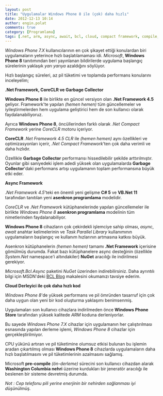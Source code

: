 ```yaml
---
layout: post
title: "Uygulamalar Windows Phone 8 ile (çok) daha hızlı"
date: 2012-12-13 10:14
author: engin.polat
comments: true
category: [Programlama]
tags: [.net, arm, async, await, bcl, cloud, compact framework, compile, coreclr, csharp, framework, garbage collector, microsoft, nuget, precompile, task parallel library, tpl, windows phone, wp8]
---
```

*Windows Phone 7.X* kullanıcılarının en çok şikayet ettiği konulardan biri uygulamaların yeterince hızlı başlatılamaması idi. *Microsoft*, **Windows Phone 8** tanıtımından beri yayınlanan bildirilerde uygulama başlangıç sürelerinin yaklaşık *yarı yarıya* azaldığını söylüyor.

Hızlı başlangıç süreleri, az pil tüketimi ve toplamda performans konularını inceleyelim;

**.Net Framework, CoreCLR ve Garbage Collector**

**Windows Phone 8** ile birlikte en güncel versiyon olan **.Net Framework 4.5** geliyor. Framework'te yapılan *(hemen hemen)* tüm güncellemeler ve iyileştirmelerden hem uygulama geliştirici hem de son kullanıcı olarak faydalanabiliyoruz.

Ayrıca **Windows Phone 8**, öncüllerinden farklı olarak *.Net Compact Framework* yerine *CoreCLR* motoru içeriyor.

**CoreCLR** *.Net Framework 4.5 CLR* ile *(hemen hemen)* aynı özellikleri ve optimizasyonları içerir, *.Net Compact Framework*'ten çok daha verimli ve daha hızlıdır.

Özellikle **Garbage Collector** performansı hissedilebilir şekilde arttırılmıştır. Oyunlar gibi saniyedeki işlem adedi yüksek olan uygulamalarda **Garbage Collector**'daki performans artışı uygulamanın toplam performansına büyük etki eder.

**Async Framework**

*.Net Framework 4.5*'teki en önemli yeni gelişme **C# 5** ve **VB.Net 11** tarafından tanıtılan yeni **asenkron programlama** modelidir.

*CoreCLR* ve *.Net Framework* kütüphanelerinde yapılan güncellemeler ile birlikte *Windows Phone 8* **asenkron programlama** modelinin tüm nimetlerinden faydalanabiliyor.

**Windows Phone 8** cihazların çok çekirdekli işlemciye sahip olması, *async*, *await* anahtar kelimelerinin ve *Task Parallel Library* kullanımının uygulamaların başlangıç ve kullanım hızlarının artmasına katkısı büyük.

Asenkron kütüphanelerin *(hemen hemen)* tamamı **.Net Framework** içerisine gömülmüş durumda. Fakat bazı kütüphanelere async desteğinin (özellikle *System.Net* namespace'i altındakiler) **NuGet** aracılığı ile indirilmesi gerekiyor.

*Microsoft.Bcl.Async* paketini *NuGet* üzerinden indirebilirsiniz. Daha ayrıntılı bilgi için MSDN'deki <a href="http://blogs.msdn.com/b/bclteam/archive/2012/10/19/using-async-await-without-net-framework-4-5.aspx" title="BCL Blog" target="_blank">BCL Blog</a> makalesini okumanızı tavsiye ederim.

**Cloud Derleyici ile çok daha hızlı kod**

*Windows Phone 8*'de yüksek performans ve pil ömründen tasarruf için çok daha uygun olan yeni bir kod oluşturma yaklaşımı benimsenmiş.

Uygulamaları son kullanıcı cihazlara indirilmeden önce **Windows Phone Store** tarafından yüksek kalitede *ARM* koduna derleniyorlar.

Bu sayede *Windows Phone 7.X* cihazlar için uygulamanın her çalıştırılması esnasında yapılan derleme işlemi, *Windows Phone 8* cihazlar için gerçekleştirilmiyor.

CPU yükünü artıran ve pil tüketimine olumsuz etkisi bulunan bu işlemin aradan çıkartılmış olması **Windows Phone 8** cihazlarda uygulamaların daha hızlı başlatılmasını ve pil tüketimlerinin azalmasını sağlamış.

Microsoft **pre-compile** *(ön-derleme)* sürecini son kullanıcı cihazdan alarak **Washington Columbia nehri** üzerine kurdukları bir jeneratör aracılığı ile beslenen bir sisteme devretmiş durumda.

*Not : Cep telefonu pili yerine enerjinin bir nehirden sağlanması iyi düşünülmüş.*

